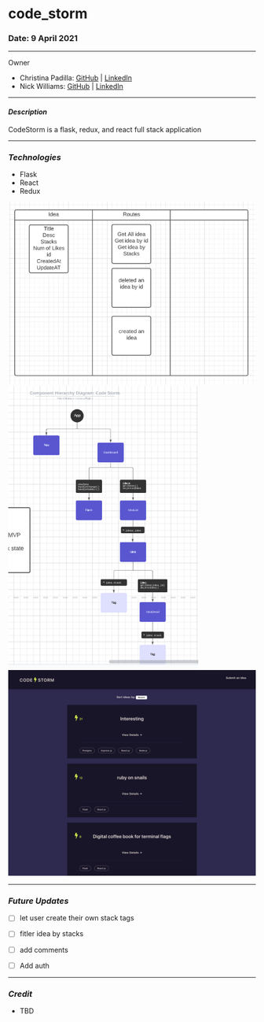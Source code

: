 # code_storm

### Date: 9 April 2021 


*** 
Owner
* Christina Padilla:
[GitHub](https://github.com/hipstina) | 
[LinkedIn](https://www.linkedin.com/in/hipstina/)
* Nick Williams:
[GitHub](https://github.com/NickWill24) | 
[LinkedIn](https://www.linkedin.com/in/nickwill24/)

***
#### ***Description***
CodeStorm is a flask, redux, and react full stack application 


***
### ***Technologies***
* Flask
* React 
* Redux

![CodeStorm ERD](images/ERD.png)
![CodeStorm Component Hierarchy Diagram](images/CHR.png)
![CodeStormFinal](images/finalproduct.png)

***
### ***Future Updates***
- [ ] let user create their own stack tags 
- [ ] fitler idea by stacks
- [ ] add comments 
- [ ] Add auth


*** 
### ***Credit***

* TBD
